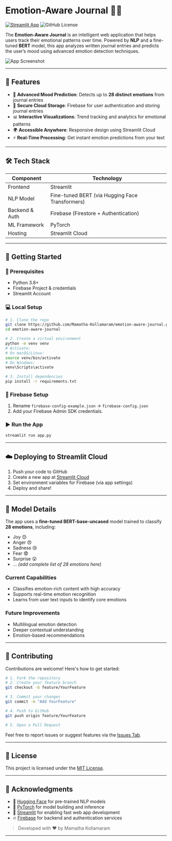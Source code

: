# Emotion-Aware Journal 🌈🧠

[![Streamlit App](https://static.streamlit.io/badges/streamlit_badge_black_white.svg)](https://your-streamlit-app-url.streamlit.app/)
![GitHub License](https://img.shields.io/github/license/Mamatha-Kollamaram/emotion-aware-journal)

The **Emotion-Aware Journal** is an intelligent web application that helps users track their emotional patterns over time. Powered by **NLP** and a fine-tuned **BERT** model, this app analyzes written journal entries and predicts the user’s mood using advanced emotion detection techniques.

![App Screenshot](https://via.placeholder.com/800x400?text=Emotion-Aware+Journal+Screenshot) <!-- Replace with actual screenshot -->

---

## 🧩 Features

- 🎯 **Advanced Mood Prediction**: Detects up to **28 distinct emotions** from journal entries
- 🔐 **Secure Cloud Storage**: Firebase for user authentication and storing journal entries
- 📊 **Interactive Visualizations**: Trend tracking and analytics for emotional patterns
- 🌍 **Accessible Anywhere**: Responsive design using Streamlit Cloud
- ⚡ **Real-Time Processing**: Get instant emotion predictions from your text

---

## 🛠️ Tech Stack

| Component        | Technology |
|------------------|------------|
| Frontend         | Streamlit |
| NLP Model        | Fine-tuned BERT (via Hugging Face Transformers) |
| Backend & Auth   | Firebase (Firestore + Authentication) |
| ML Framework     | PyTorch |
| Hosting          | Streamlit Cloud |

---

## 🚀 Getting Started

### 📌 Prerequisites
- Python 3.8+
- Firebase Project & credentials
- Streamlit Account

### 💻 Local Setup

```bash
# 1. Clone the repo
git clone https://github.com/Mamatha-Kollamaram/emotion-aware-journal.git
cd emotion-aware-journal

# 2. Create a virtual environment
python -m venv venv
# Activate:
# On macOS/Linux:
source venv/bin/activate
# On Windows:
venv\Scripts\activate

# 3. Install dependencies
pip install -r requirements.txt
```

### 🔐 Firebase Setup

1. Rename `firebase-config-example.json` → `firebase-config.json`
2. Add your Firebase Admin SDK credentials.

### ▶️ Run the App

```bash
streamlit run app.py
```

---

## ☁️ Deploying to Streamlit Cloud

1. Push your code to GitHub
2. Create a new app at [Streamlit Cloud](https://streamlit.io/cloud)
3. Set environment variables for Firebase (via app settings)
4. Deploy and share!

---

## 🤖 Model Details

The app uses a **fine-tuned BERT-base-uncased** model trained to classify **28 emotions**, including:

- Joy 😊
- Anger 😠
- Sadness 😢
- Fear 😨
- Surprise 😲
- ... *(add complete list of 28 emotions here)*

### Current Capabilities
- Classifies emotion-rich content with high accuracy
- Supports real-time emotion recognition
- Learns from user text inputs to identify core emotions

### Future Improvements
- Multilingual emotion detection
- Deeper contextual understanding
- Emotion-based recommendations

---

## 🤝 Contributing

Contributions are welcome! Here's how to get started:

```bash
# 1. Fork the repository
# 2. Create your feature branch
git checkout -b feature/YourFeature

# 3. Commit your changes
git commit -m "Add YourFeature"

# 4. Push to GitHub
git push origin feature/YourFeature

# 5. Open a Pull Request
```

Feel free to report issues or suggest features via the [Issues Tab](https://github.com/Mamatha-Kollamaram/emotion-aware-journal/issues).

---

## 📜 License

This project is licensed under the [MIT License](LICENSE).

---

## 🙌 Acknowledgments

- 🤗 [Hugging Face](https://huggingface.co/) for pre-trained NLP models
- 🧠 [PyTorch](https://pytorch.org/) for model building and inference
- 🎈 [Streamlit](https://streamlit.io/) for enabling fast web app development
- 🔥 [Firebase](https://firebase.google.com/) for backend and authentication services

> Developed with ❤️ by Mamatha Kollamaram

---